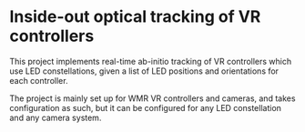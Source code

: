 # Inside-out optical tracking of VR controllers

This project implements real-time ab-initio tracking of VR controllers which use LED constellations, given a list of LED positions and orientations for each controller.

The project is mainly set up for WMR VR controllers and cameras, and takes configuration as such, but it can be configured for any LED constellation and any camera system.
